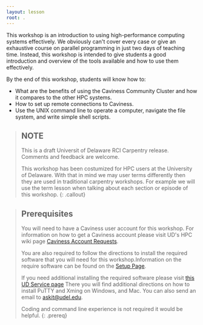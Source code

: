 ```yaml
---
layout: lesson
root: .
---
```


This workshop is an introduction to using high-performance computing systems effectively. We
obviously can't cover every case or give an exhaustive course on parallel programming in just two
days of teaching time. Instead, this workshop is intended to give students a good introduction and
overview of the tools available and how to use them effectively.

By the end of this workshop, students will know how to:
* What are the benefits of using the Caviness Community Cluster and how it compares to the other
  HPC systems.
* How to set up remote connections to Caviness.
* Use the UNIX command line to operate a computer, navigate the file system, and write simple shell
  scripts.

> ## NOTE
>
> This is a draft Universit of Delaware RCI Carpentry release. Comments and feedback are welcome.
>
>
> This workshop has been costumized for HPC users at the University of Delaware. With that in mind
> we may user terms differently then they are used in traditional carpentry workshops. For example 
> we will use the term lesson when talking about each section or episode of this workshop. 
{: .callout}

> ## Prerequisites
>
> You will need to have a Caviness user account for this workshop. For information on how to 
> get a Caviness account please visit UD's HPC wiki page 
> [Caviness Account Requests](https://docs.hpc.udel.edu/abstract/caviness/account/account).
> 
> 
> You are also required to follow the directions to install the required software that you will need
> for this workshop.Information on the require software can be found on the [Setup Page](setup/).
> 
> If you need additional installing the required software please visit 
> [this UD Service page](https://services.udel.edu/TDClient/32/Portal/KB/ArticleDet?ID=491) There
> you will find additional directions on how to install PuTTY and Xming on Windows, and Mac.
> You can also send an email to [askit@udel.edu](mailto:askit@udel.edu).
> 
> 
> Coding and command line experience is not required it would be helpful. 
{: .prereq}
